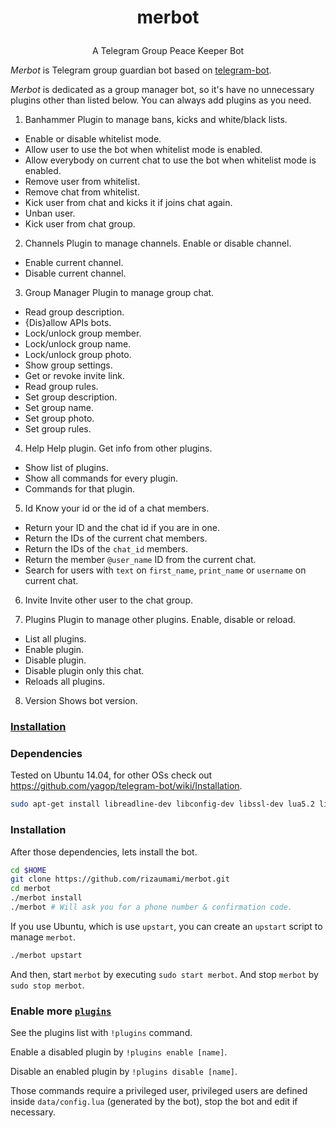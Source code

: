 # <p align="center">merbot

<p align="center">A Telegram Group Peace Keeper Bot

*Merbot* is Telegram group guardian bot based on [telegram-bot](https://github.com/yagop/telegram-bot).

*Merbot* is dedicated as a group manager bot, so it's have no unnecessary plugins other than listed below. You can always add plugins as you need.

1. Banhammer
Plugin to manage bans, kicks and white/black lists.

  * Enable or disable whitelist mode.
  * Allow user to use the bot when whitelist mode is enabled.
  * Allow everybody on current chat to use the bot when whitelist mode is enabled.
  * Remove user from whitelist.
  * Remove chat from whitelist.
  * Kick user from chat and kicks it if joins chat again.
  * Unban user.
  * Kick user from chat group.

2. Channels
Plugin to manage channels. Enable or disable channel.

  * Enable current channel.
  * Disable current channel.

3. Group Manager
Plugin to manage group chat.

  * Read group description.
  * {Dis}allow APIs bots.
  * Lock/unlock group member.
  * Lock/unlock group name.
  * Lock/unlock group photo.
  * Show group settings.
  * Get or revoke invite link.
  * Read group rules.
  * Set group description.
  * Set group name.
  * Set group photo.
  * Set group rules.

4. Help
Help plugin. Get info from other plugins.

  * Show list of plugins.
  * Show all commands for every plugin.
  * Commands for that plugin.

5. Id
Know your id or the id of a chat members.

  * Return your ID and the chat id if you are in one.
  * Return the IDs of the current chat members.
  * Return the IDs of the `chat_id` members.
  * Return the member `@user_name` ID from the current chat.
  * Search for users with `text` on `first_name`, `print_name` or `username` on current chat.

6. Invite
Invite other user to the chat group.

7. Plugins
Plugin to manage other plugins. Enable, disable or reload.

  * List all plugins.
  * Enable plugin.
  * Disable plugin.
  * Disable plugin only this chat.
  * Reloads all plugins.

8. Version
Shows bot version.

### [Installation](https</code>://github.com/yagop/telegram-bot/wiki/Installation)

### Dependencies

Tested on Ubuntu 14.04, for other OSs check out https://github.com/yagop/telegram-bot/wiki/Installation.

```bash
sudo apt-get install libreadline-dev libconfig-dev libssl-dev lua5.2 liblua5.2-dev libevent-dev make unzip git redis-server g++ libjansson-dev libpython-dev expat libexpat1-dev
```

### Installation

After those dependencies, lets install the bot.

```bash
cd $HOME
git clone https://github.com/rizaumami/merbot.git
cd merbot
./merbot install
./merbot # Will ask you for a phone number & confirmation code.
```

If you use Ubuntu, which is use `upstart`, you can create an `upstart` script to manage `merbot`.

```bash
./merbot upstart
```

And then, start `merbot` by executing `sudo start merbot`. And stop `merbot` by `sudo stop merbot`.


### Enable more [`plugins`](https</code>://github.com/rizaumami/merbot/tree/master/plugins)

See the plugins list with `!plugins` command.

Enable a disabled plugin by `!plugins enable [name]`.

Disable an enabled plugin by `!plugins disable [name]`.

Those commands require a privileged user, privileged users are defined inside `data/config.lua` (generated by the bot), stop the bot and edit if necessary.
